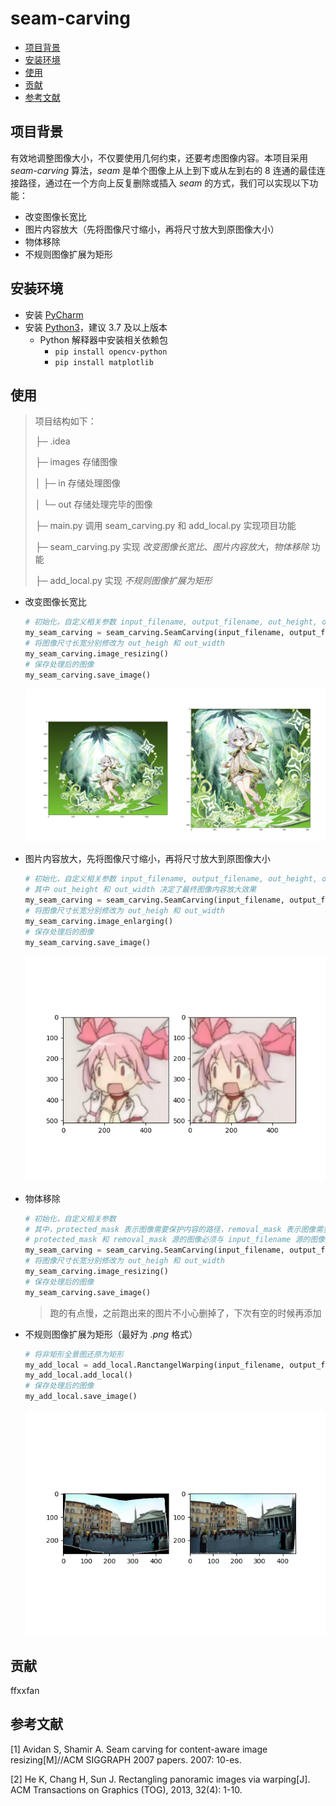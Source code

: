 # seam-carving
* [项目背景](#项目背景)
* [安装环境](#安装环境)
* [使用](#使用)
* [贡献](#贡献)
* [参考文献](#参考文献)

## 项目背景

有效地调整图像大小，不仅要使用几何约束，还要考虑图像内容。本项目采用 *seam-carving* 算法，*seam* 是单个图像上从上到下或从左到右的 8 连通的最佳连接路径，通过在一个方向上反复删除或插入 *seam* 的方式，我们可以实现以下功能：

* 改变图像长宽比
* 图片内容放大（先将图像尺寸缩小，再将尺寸放大到原图像大小）
* 物体移除
* 不规则图像扩展为矩形

## 安装环境

* 安装 [PyCharm](https://www.jetbrains.com/pycharm/download/#section=windows)
* 安装 [Python3](https://www.python.org/downloads/)，建议 3.7 及以上版本
  * Python 解释器中安装相关依赖包
    * `pip install opencv-python`
    * `pip install matplotlib`

## 使用

> 项目结构如下：
>
> ├─ .idea
> 
> ├─ images 存储图像
> 
> │  ├─ in 存储处理图像
> 
> │  └─ out 存储处理完毕的图像
> 
> ├─ main.py 调用 seam_carving.py 和 add_local.py 实现项目功能
> 
> ├─ seam_carving.py 实现 *改变图像长宽比*、*图片内容放大*，*物体移除* 功能
> 
> ├─ add_local.py 实现 *不规则图像扩展为矩形*

* 改变图像长宽比

  ```python
  # 初始化，自定义相关参数 input_filename, output_filename, out_height, out_width
  my_seam_carving = seam_carving.SeamCarving(input_filename, output_filename, out_height, out_width, protected_mask = '', removal_mask = '')
  # 将图像尺寸长宽分别修改为 out_heigh 和 out_width
  my_seam_carving.image_resizing()
  # 保存处理后的图像
  my_seam_carving.save_image()
  ```

  ![resize.png](https://github.com/ffxxfan/seam-carving/blob/master/images/readme/resize.png)

* 图片内容放大，先将图像尺寸缩小，再将尺寸放大到原图像大小

  ```python
  # 初始化，自定义相关参数 input_filename, output_filename, out_height, out_width
  # 其中 out_height 和 out_width 决定了最终图像内容放大效果
  my_seam_carving = seam_carving.SeamCarving(input_filename, output_filename, out_height, out_width, protected_mask = '', removal_mask = '')
  # 将图像尺寸长宽分别修改为 out_heigh 和 out_width
  my_seam_carving.image_enlarging()
  # 保存处理后的图像
  my_seam_carving.save_image()
  ```

  ![enlarge.png](https://github.com/ffxxfan/seam-carving/blob/master/images/readme/enlarge.png)

* 物体移除

  ```python
  # 初始化，自定义相关参数
  # 其中，protected_mask 表示图像需要保护内容的路径，removal_mask 表示图像需要移除内容的路径
  # protected_mask 和 removal_mask 源的图像必须与 input_filename 源的图像尺寸大小一致
  my_seam_carving = seam_carving.SeamCarving(input_filename, output_filename, out_height, out_width, protected_mask, removal_mask)
  # 将图像尺寸长宽分别修改为 out_heigh 和 out_width
  my_seam_carving.image_resizing()
  # 保存处理后的图像
  my_seam_carving.save_image()
  ```
  > 跑的有点慢，之前跑出来的图片不小心删掉了，下次有空的时候再添加
* 不规则图像扩展为矩形（最好为 *.png* 格式）

  ```python
  # 将非矩形全景图还原为矩形
  my_add_local = add_local.RanctangelWarping(input_filename, output_filename)
  my_add_local.add_local()
  # 保存处理后的图像
  my_add_local.save_image()
  ```

  ![add_local.png](https://github.com/ffxxfan/seam-carving/blob/master/images/readme/add_local.png)

## 贡献

<!-- ALL-CONTRIBUTORS-LIST: START - Do not remove or modify this section -->
ffxxfan
<!-- ALL-CONTRIBUTORS-LIST:END -->

## 参考文献

[1] Avidan S, Shamir A. Seam carving for content-aware image resizing[M]//ACM SIGGRAPH 2007 papers. 2007: 10-es.

[2] He K, Chang H, Sun J. Rectangling panoramic images via warping[J]. ACM Transactions on Graphics (TOG), 2013, 32(4): 1-10.





